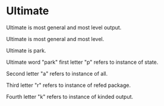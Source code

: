 # Ultimate

Ultimate is most general and most level output.

Ultimate is most general and most level.

Ultimate is park.

Ultimate word "park" first letter "p" refers to instance of state.

Second letter "a" refers to instance of all.

Third letter "r" refers to instance of refed package.

Fourth letter "k" refers to instance of kinded output.
